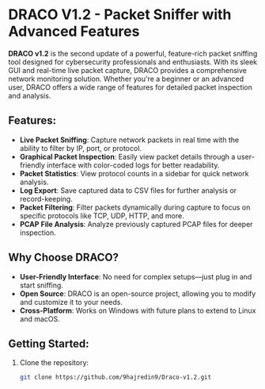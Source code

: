 # DRACO V1.2 - Packet Sniffer with Advanced Features

**DRACO v1.2** is the second update of a powerful, feature-rich packet sniffing tool designed for cybersecurity professionals and enthusiasts. With its sleek GUI and real-time live packet capture, DRACO provides a comprehensive network monitoring solution. Whether you're a beginner or an advanced user, DRACO offers a wide range of features for detailed packet inspection and analysis.

## Features:
- **Live Packet Sniffing**: Capture network packets in real time with the ability to filter by IP, port, or protocol.
- **Graphical Packet Inspection**: Easily view packet details through a user-friendly interface with color-coded logs for better readability.
- **Packet Statistics**: View protocol counts in a sidebar for quick network analysis.
- **Log Export**: Save captured data to CSV files for further analysis or record-keeping.
- **Packet Filtering**: Filter packets dynamically during capture to focus on specific protocols like TCP, UDP, HTTP, and more.
- **PCAP File Analysis**: Analyze previously captured PCAP files for deeper inspection.


## Why Choose DRACO?
- **User-Friendly Interface**: No need for complex setups—just plug in and start sniffing.
- **Open Source**: DRACO is an open-source project, allowing you to modify and customize it to your needs.
- **Cross-Platform**: Works on Windows with future plans to extend to Linux and macOS.

## Getting Started:
1. Clone the repository:  
   ```bash
   git clone https://github.com/9hajredin9/Draco-v1.2.git


